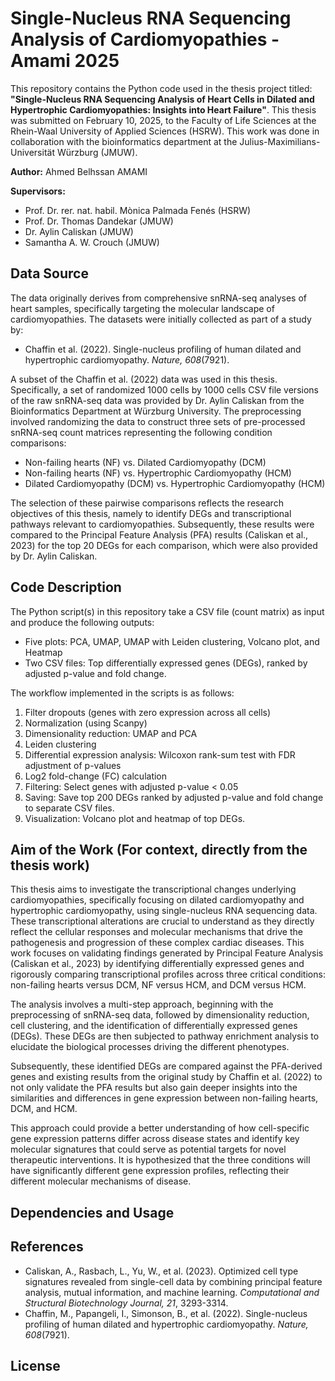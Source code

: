 # Single-Nucleus RNA Sequencing Analysis of Cardiomyopathies - Amami 2025

This repository contains the Python code used in the thesis project titled: **"Single-Nucleus RNA Sequencing Analysis of Heart Cells in Dilated and Hypertrophic Cardiomyopathies: Insights into Heart Failure"**. This thesis was submitted on February 10, 2025, to the Faculty of Life Sciences at the Rhein-Waal University of Applied Sciences (HSRW). This work was done in collaboration with the bioinformatics department at the Julius-Maximilians-Universität Würzburg (JMUW).

**Author:** Ahmed Belhssan AMAMI

**Supervisors:**

*   Prof. Dr. rer. nat. habil. Mònica Palmada Fenés (HSRW)
*   Prof. Dr. Thomas Dandekar (JMUW)
*   Dr. Aylin Caliskan (JMUW)
*   Samantha A. W. Crouch (JMUW)

## Data Source

The data originally derives from comprehensive snRNA-seq analyses of heart samples, specifically targeting the molecular landscape of cardiomyopathies. The datasets were initially collected as part of a study by:

*   Chaffin et al. (2022). Single-nucleus profiling of human dilated and hypertrophic cardiomyopathy. *Nature, 608*(7921).

A subset of the Chaffin et al. (2022) data was used in this thesis. Specifically, a set of randomized 1000 cells by 1000 cells CSV file versions of the raw snRNA-seq data was provided by Dr. Aylin Caliskan from the Bioinformatics Department at Würzburg University. The preprocessing involved randomizing the data to construct three sets of pre-processed snRNA-seq count matrices representing the following condition comparisons:

*   Non-failing hearts (NF) vs. Dilated Cardiomyopathy (DCM)
*   Non-failing hearts (NF) vs. Hypertrophic Cardiomyopathy (HCM)
*   Dilated Cardiomyopathy (DCM) vs. Hypertrophic Cardiomyopathy (HCM)

The selection of these pairwise comparisons reflects the research objectives of this thesis, namely to identify DEGs and transcriptional pathways relevant to cardiomyopathies. Subsequently, these results were compared to the Principal Feature Analysis (PFA) results (Caliskan et al., 2023) for the top 20 DEGs for each comparison, which were also provided by Dr. Aylin Caliskan.

## Code Description

The Python script(s) in this repository take a CSV file (count matrix) as input and produce the following outputs:

*   Five plots: PCA, UMAP, UMAP with Leiden clustering, Volcano plot, and Heatmap
*   Two CSV files: Top differentially expressed genes (DEGs), ranked by adjusted p-value and fold change.

The workflow implemented in the scripts is as follows:

1.  Filter dropouts (genes with zero expression across all cells)
2.  Normalization (using Scanpy)
3.  Dimensionality reduction: UMAP and PCA
4.  Leiden clustering
5.  Differential expression analysis: Wilcoxon rank-sum test with FDR adjustment of p-values
6.  Log2 fold-change (FC) calculation
7.  Filtering: Select genes with adjusted p-value < 0.05
8.  Saving: Save top 200 DEGs ranked by adjusted p-value and fold change to separate CSV files.
9.  Visualization: Volcano plot and heatmap of top DEGs.

## Aim of the Work (For context, directly from the thesis work)

This thesis aims to investigate the transcriptional changes underlying cardiomyopathies, specifically focusing on dilated cardiomyopathy and hypertrophic cardiomyopathy, using single-nucleus RNA sequencing data. These transcriptional alterations are crucial to understand as they directly reflect the cellular responses and molecular mechanisms that drive the pathogenesis and progression of these complex cardiac diseases. This work focuses on validating findings generated by Principal Feature Analysis (Caliskan et al., 2023) by identifying differentially expressed genes and rigorously comparing transcriptional profiles across three critical conditions: non-failing hearts versus DCM, NF versus HCM, and DCM versus HCM.

The analysis involves a multi-step approach, beginning with the preprocessing of snRNA-seq data, followed by dimensionality reduction, cell clustering, and the identification of differentially expressed genes (DEGs). These DEGs are then subjected to pathway enrichment analysis to elucidate the biological processes driving the different phenotypes.

Subsequently, these identified DEGs are compared against the PFA-derived genes and existing results from the original study by Chaffin et al. (2022) to not only validate the PFA results but also gain deeper insights into the similarities and differences in gene expression between non-failing hearts, DCM, and HCM.

This approach could provide a better understanding of how cell-specific gene expression patterns differ across disease states and identify key molecular signatures that could serve as potential targets for novel therapeutic interventions. It is hypothesized that the three conditions will have significantly different gene expression profiles, reflecting their different molecular mechanisms of disease.

## Dependencies and Usage

## References

*   Caliskan, A., Rasbach, L., Yu, W., et al. (2023). Optimized cell type signatures revealed from single-cell data by combining principal feature analysis, mutual information, and machine learning. *Computational and Structural Biotechnology Journal, 21*, 3293-3314.
*   Chaffin, M., Papangeli, I., Simonson, B., et al. (2022). Single-nucleus profiling of human dilated and hypertrophic cardiomyopathy. *Nature, 608*(7921).

## License

